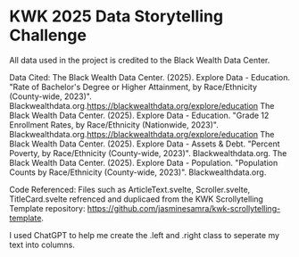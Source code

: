 # KWK 2025 Data Storytelling Challenge

All data used in the project is credited to the Black Wealth Data Center.

Data Cited:
The Black Wealth Data Center. (2025). Explore Data - Education. "Rate of Bachelor's Degree or Higher Attainment, by Race/Ethnicity (County-wide, 2023)". Blackwealthdata.org.https://blackwealthdata.org/explore/education 
The Black Wealth Data Center. (2025). Explore Data - Education. "Grade 12 Enrollment Rates, by Race/Ethnicity (Nationwide, 2023)". Blackwealthdata.org.https://blackwealthdata.org/explore/education
The Black Wealth Data Center. (2025). Explore Data - Assets & Debt. "Percent Poverty, by Race/Ethnicity (County-wide, 2023)". Blackwealthdata.org. 
The Black Wealth Data Center. (2025). Explore Data - Population. "Population Counts by Race/Ethnicity (County-wide, 2023)". Blackwealthdata.org. 


Code Referenced:
Files such as ArticleText.svelte, Scroller.svelte, TitleCard.svelte refrenced and duplicaed from the KWK Scrollytelling Template repository: https://github.com/jasminesamra/kwk-scrollytelling-template.

I used ChatGPT to help me create the .left and .right class to seperate my text into columns. 
